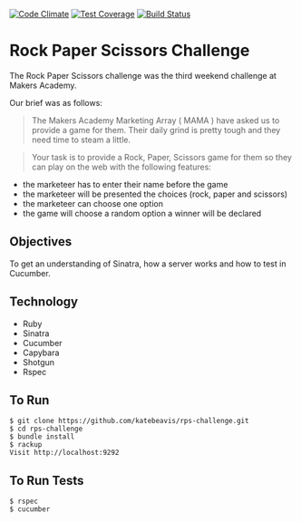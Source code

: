 [![Code Climate](https://codeclimate.com/github/katebeavis/rps-challenge/badges/gpa.svg)](https://codeclimate.com/github/katebeavis/rps-challenge) [![Test Coverage](https://codeclimate.com/github/katebeavis/rps-challenge/badges/coverage.svg)](https://codeclimate.com/github/katebeavis/rps-challenge) [![Build Status](https://travis-ci.org/katebeavis/rps-challenge.svg?branch=master)](https://travis-ci.org/katebeavis/rps-challenge)
# Rock Paper Scissors Challenge

The Rock Paper Scissors challenge was the third weekend challenge at Makers Academy.

Our brief was as follows:

> The Makers Academy Marketing Array ( MAMA ) have asked us to provide a game for them. Their daily grind is pretty tough and they need time to steam a little.

> Your task is to provide a Rock, Paper, Scissors game for them so they can play on the web with the following features:

- the marketeer has to enter their name before the game
- the marketeer will be presented the choices (rock, paper and scissors)
- the marketeer can choose one option
- the game will choose a random option
a winner will be declared

## Objectives
To get an understanding of Sinatra, how a server works and how to test in Cucumber.

## Technology
- Ruby
- Sinatra
- Cucumber
- Capybara
- Shotgun
- Rspec

## To Run
```
$ git clone https://github.com/katebeavis/rps-challenge.git
$ cd rps-challenge
$ bundle install
$ rackup
Visit http://localhost:9292
```

## To Run Tests
```
$ rspec
$ cucumber
```

